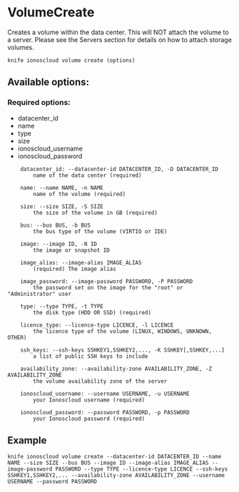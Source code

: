 # VolumeCreate

Creates a volume within the data center. This will NOT attach the volume to a server. Please see the Servers section for details on how to attach storage volumes.

```text
knife ionoscloud volume create (options)
```

## Available options:

### Required options:

* datacenter\_id
* name
* type
* size
* ionoscloud\_username
* ionoscloud\_password

```text
    datacenter_id: --datacenter-id DATACENTER_ID, -D DATACENTER_ID
        name of the data center (required)

    name: --name NAME, -n NAME
        name of the volume (required)

    size: --size SIZE, -S SIZE
        the size of the volume in GB (required)

    bus: --bus BUS, -b BUS
        the bus type of the volume (VIRTIO or IDE)

    image: --image ID, -N ID
        the image or snapshot ID

    image_alias: --image-alias IMAGE_ALIAS
        (required) The image alias

    image_password: --image-password PASSWORD, -P PASSWORD
        the password set on the image for the "root" or "Administrator" user

    type: --type TYPE, -t TYPE
        the disk type (HDD OR SSD) (required)

    licence_type: --licence-type LICENCE, -l LICENCE
        the licence type of the volume (LINUX, WINDOWS, UNKNOWN, OTHER)

    ssh_keys: --ssh-keys SSHKEY1,SSHKEY2,..., -K SSHKEY[,SSHKEY,...]
        a list of public SSH keys to include

    availability_zone: --availability-zone AVAILABILITY_ZONE, -Z AVAILABILITY_ZONE
        the volume availability zone of the server

    ionoscloud_username: --username USERNAME, -u USERNAME
        your Ionoscloud username (required)

    ionoscloud_password: --password PASSWORD, -p PASSWORD
        your Ionoscloud password (required)
```
## Example

```text
knife ionoscloud volume create --datacenter-id DATACENTER_ID --name NAME --size SIZE --bus BUS --image ID --image-alias IMAGE_ALIAS --image-password PASSWORD --type TYPE --licence-type LICENCE --ssh-keys SSHKEY1,SSHKEY2,... --availability-zone AVAILABILITY_ZONE --username USERNAME --password PASSWORD
```
